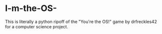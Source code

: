 # I-m-the-OS-
This is literally a python ripoff of the "You're the OS!" game by drfreckles42 for a computer science project.
